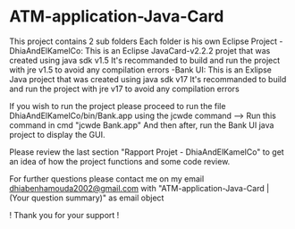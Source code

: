 # ATM-application-Java-Card

This project contains 2 sub folders
Each folder is his own Eclipse Project
-DhiaAndElKamelCo:
  This is an Eclipse JavaCard-v2.2.2 projet that was created using java sdk v1.5
  It's recommanded to build and run the project with jre v1.5 to avoid any compilation errors
-Bank UI:
  This is an Exlipse Java project that was created using java sdk v17
  It's recommanded to build and run the project with jre v17 to avoid any compilation errors

If you wish to run the project please proceed to run the file DhiaAndElKamelCo/bin/Bank.app using the jcwde command
  --> Run this command in cmd "jcwde Bank.app"
And then after, run the Bank UI java project to display the GUI.
  
Please review the last section "Rapport Projet - DhiaAndElKamelCo" to get an idea of how the project functions and some code review.

For further questions please contact me on my email dhiabenhamouda2002@gmail.com with "ATM-application-Java-Card | (Your question summary)" as email object

! Thank you for your support !
